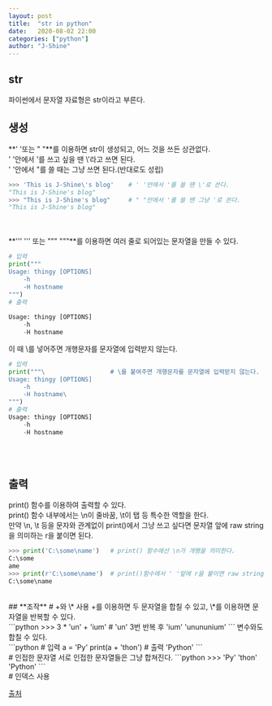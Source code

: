 ```yaml
---
layout: post
title:  "str in python"
date:   2020-08-02 22:00
categories: ["python"]
author: "J-Shine"
---
```


## **str**
파이썬에서 문자열 자료형은 str이라고 부른다.<br>

## **생성**
**' '또는 " "**를 이용하면 str이 생성되고, 어느 것을 쓰든 상관없다.<br>
' '안에서 '를 쓰고 싶을 땐 \\'라고 쓰면 된다.<br>
' '안에서 "를 쓸 때는 그냥 쓰면 된다.(반대로도 성립)<br>
```python
>>> 'This is J-Shine\'s blog'    # ' '안에서 '를 쓸 땐 \'로 쓴다.
"This is J-Shine's blog"
>>> "This is J-Shine's blog"     # " "안에서 '를 쓸 땐 그냥 '로 쓴다.
"This is J-Shine's blog"
```
<br><br>
**''' ''' 또는 """ """**를 이용하면 여러 줄로 되어있는 문자열을 만들 수 있다.<br>
```python
# 입력
print("""
Usage: thingy [OPTIONS]
    -h
    -H hostname
""")
# 출력
                        
Usage: thingy [OPTIONS]
    -h
    -H hostname

```
이 때 \를 넣어주면 개행문자를 문자열에 입력받지 않는다.<br>
```python
# 입력
print("""\                  # \를 붙여주면 개행문자를 문자열에 입력받지 않는다.
Usage: thingy [OPTIONS]
    -h
    -H hostname\
""")
# 출력        
Usage: thingy [OPTIONS]
    -h
    -H hostname
```
<br><br>
## **출력**
print() 함수를 이용하여 출력할 수 있다.<br>
print() 함수 내부에서는 \n이 줄바꿈, \t이 탭 등 특수한 역할을 한다.<br>
만약 \n, \t 등을 문자와 관계없이 print()에서 그냥 쓰고 싶다면 문자열 앞에 raw string을 의미하는 r을 붙이면 된다.<br>
```python
>>> print('C:\some\name')   # print() 함수에선 \n가 개행을 의미한다.
C:\some
ame
>>> print(r'C:\some\name')  # print()함수에서 ' '앞에 r을 붙이면 raw string을 의미해서 \n이 그대로 나온다.
C:\some\name
```
<br>
## **조작**
# +와 \* 사용
+를 이용하면 두 문자열을 합칠 수 있고, \*를 이용하면 문자열을 반복할 수 있다.<br>
```python
>>> 3 * 'un' + 'ium'   # 'un' 3번 반복 후 'ium'
'unununium'
```
변수와도 합칠 수 있다.<br>
```python
# 입력
a = 'Py'
print(a + 'thon')
# 출력
'Python'
```
<br>
# 인접한 문자열
서로 인접한 문자열들은 그냥 합쳐진다.
```python
>>> 'Py' 'thon'
'Python'
```
<br>
# 인덱스 사용



[출처](https://docs.python.org/3/tutorial/)
